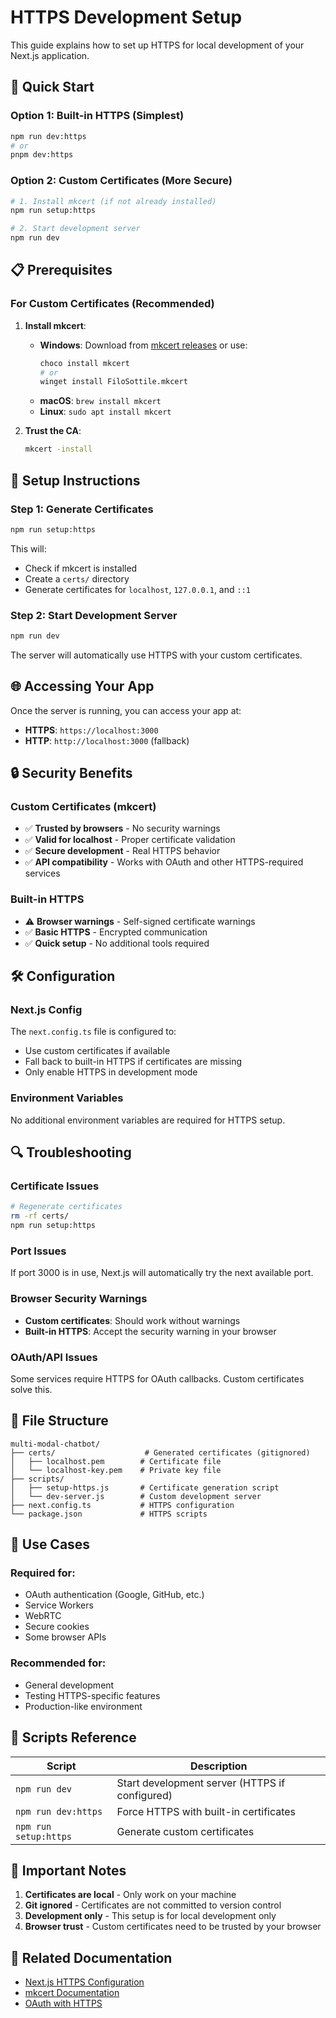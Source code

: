 # HTTPS Development Setup

This guide explains how to set up HTTPS for local development of your Next.js application.

## 🚀 Quick Start

### Option 1: Built-in HTTPS (Simplest)

```bash
npm run dev:https
# or
pnpm dev:https
```

### Option 2: Custom Certificates (More Secure)

```bash
# 1. Install mkcert (if not already installed)
npm run setup:https

# 2. Start development server
npm run dev
```

## 📋 Prerequisites

### For Custom Certificates (Recommended)

1. **Install mkcert**:

   - **Windows**: Download from [mkcert releases](https://github.com/FiloSottile/mkcert/releases) or use:
     ```bash
     choco install mkcert
     # or
     winget install FiloSottile.mkcert
     ```
   - **macOS**: `brew install mkcert`
   - **Linux**: `sudo apt install mkcert`

2. **Trust the CA**:
   ```bash
   mkcert -install
   ```

## 🔧 Setup Instructions

### Step 1: Generate Certificates

```bash
npm run setup:https
```

This will:

- Check if mkcert is installed
- Create a `certs/` directory
- Generate certificates for `localhost`, `127.0.0.1`, and `::1`

### Step 2: Start Development Server

```bash
npm run dev
```

The server will automatically use HTTPS with your custom certificates.

## 🌐 Accessing Your App

Once the server is running, you can access your app at:

- **HTTPS**: `https://localhost:3000`
- **HTTP**: `http://localhost:3000` (fallback)

## 🔒 Security Benefits

### Custom Certificates (mkcert)

- ✅ **Trusted by browsers** - No security warnings
- ✅ **Valid for localhost** - Proper certificate validation
- ✅ **Secure development** - Real HTTPS behavior
- ✅ **API compatibility** - Works with OAuth and other HTTPS-required services

### Built-in HTTPS

- ⚠️ **Browser warnings** - Self-signed certificate warnings
- ✅ **Basic HTTPS** - Encrypted communication
- ✅ **Quick setup** - No additional tools required

## 🛠️ Configuration

### Next.js Config

The `next.config.ts` file is configured to:

- Use custom certificates if available
- Fall back to built-in HTTPS if certificates are missing
- Only enable HTTPS in development mode

### Environment Variables

No additional environment variables are required for HTTPS setup.

## 🔍 Troubleshooting

### Certificate Issues

```bash
# Regenerate certificates
rm -rf certs/
npm run setup:https
```

### Port Issues

If port 3000 is in use, Next.js will automatically try the next available port.

### Browser Security Warnings

- **Custom certificates**: Should work without warnings
- **Built-in HTTPS**: Accept the security warning in your browser

### OAuth/API Issues

Some services require HTTPS for OAuth callbacks. Custom certificates solve this.

## 📁 File Structure

```
multi-modal-chatbot/
├── certs/                    # Generated certificates (gitignored)
│   ├── localhost.pem        # Certificate file
│   └── localhost-key.pem    # Private key file
├── scripts/
│   ├── setup-https.js       # Certificate generation script
│   └── dev-server.js        # Custom development server
├── next.config.ts           # HTTPS configuration
└── package.json             # HTTPS scripts
```

## 🎯 Use Cases

### Required for:

- OAuth authentication (Google, GitHub, etc.)
- Service Workers
- WebRTC
- Secure cookies
- Some browser APIs

### Recommended for:

- General development
- Testing HTTPS-specific features
- Production-like environment

## 🔄 Scripts Reference

| Script                | Description                                    |
| --------------------- | ---------------------------------------------- |
| `npm run dev`         | Start development server (HTTPS if configured) |
| `npm run dev:https`   | Force HTTPS with built-in certificates         |
| `npm run setup:https` | Generate custom certificates                   |

## 🚨 Important Notes

1. **Certificates are local** - Only work on your machine
2. **Git ignored** - Certificates are not committed to version control
3. **Development only** - This setup is for local development only
4. **Browser trust** - Custom certificates need to be trusted by your browser

## 🔗 Related Documentation

- [Next.js HTTPS Configuration](https://nextjs.org/docs/app/building-your-application/configuring)
- [mkcert Documentation](https://github.com/FiloSottile/mkcert)
- [OAuth with HTTPS](https://developers.google.com/identity/protocols/oauth2)

